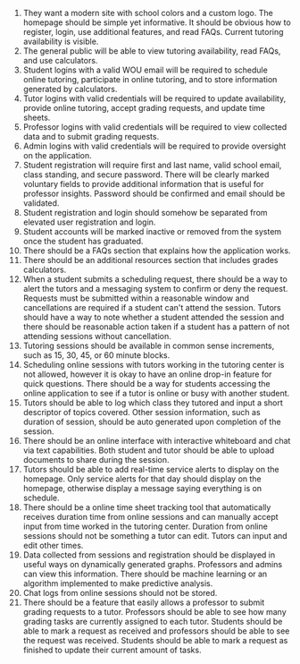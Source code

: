  1. They want a modern site with school colors and a custom logo. The homepage should be simple yet informative. It should be obvious how to register, login, use additional features, and read FAQs. Current tutoring availability is visible.   
 2. The general public will be able to view tutoring availability, read FAQs, and use calculators. 
 3. Student logins with a valid WOU email will be required to schedule online tutoring, participate in online tutoring, and to store information generated by calculators.
 4. Tutor logins with valid credentials will be required to update availability, provide online tutoring, accept grading requests, and update time sheets. 
 5. Professor logins with valid credentials will be required to view collected data and to submit grading requests. 
 6. Admin logins with valid credentials will be required to provide oversight on the application.
 7. Student registration will require first and last name, valid school email, class standing, and secure password. There will be clearly marked voluntary fields to provide additional information that is useful for professor insights. Password should be confirmed and email should be validated. 
 8.  Student registration and login should somehow be separated from elevated user registration and login. 
 9. Student accounts will be marked inactive or removed from the system once the student has graduated. 
 10. There should be a FAQs section that explains how the application works. 
 11. There should be an additional resources section that includes grades calculators.
 12. When a student submits a scheduling request, there should be a way to alert the tutors and a messaging system to confirm or deny the request. Requests must be submitted within a reasonable window and cancellations are required if a student can't attend the session. Tutors should have a way to note whether a student attended the session and there should be reasonable action taken if a student has a pattern of not attending sessions without cancellation. 
 13. Tutoring sessions should be available in common sense increments, such as 15, 30, 45, or 60 minute blocks. 
 14. Scheduling online sessions with tutors working in the tutoring center is not allowed, however it is okay to have an online drop-in feature for quick questions. There should be a way for students accessing the online application to see if a tutor is online or busy with another student. 
 15. Tutors should be able to log which class they tutored and input a short descriptor of topics covered. Other session information, such as duration of session, should be auto generated upon completion of the session.
 16. There should be an online interface with interactive whiteboard and chat via text capabilities. Both student and tutor should be able to upload documents to share during the session. 
 17. Tutors should be able to add real-time service alerts to display on the homepage.  Only service alerts for that day should display on the homepage, otherwise display a message saying everything is on schedule. 
 18. There should be a online time sheet tracking tool that automatically receives duration time from online sessions and can manually accept input from time worked in the tutoring center. Duration from online sessions should not be something a tutor can edit. Tutors can input and edit other times. 
 19. Data collected from sessions and registration should be displayed in useful ways on dynamically generated graphs. Professors and admins can view this information. There should be machine learning or an algorithm implemented to make predictive analysis. 
 20. Chat logs from online sessions should not be stored. 
 21. There should be a feature that easily allows a professor to submit grading requests to a tutor. Professors should be able to see how many grading tasks are currently assigned to each tutor. Students should be able to mark a request as received and professors should be able to see the request was received. Students should be able to mark a request as finished to update their current amount of tasks. 